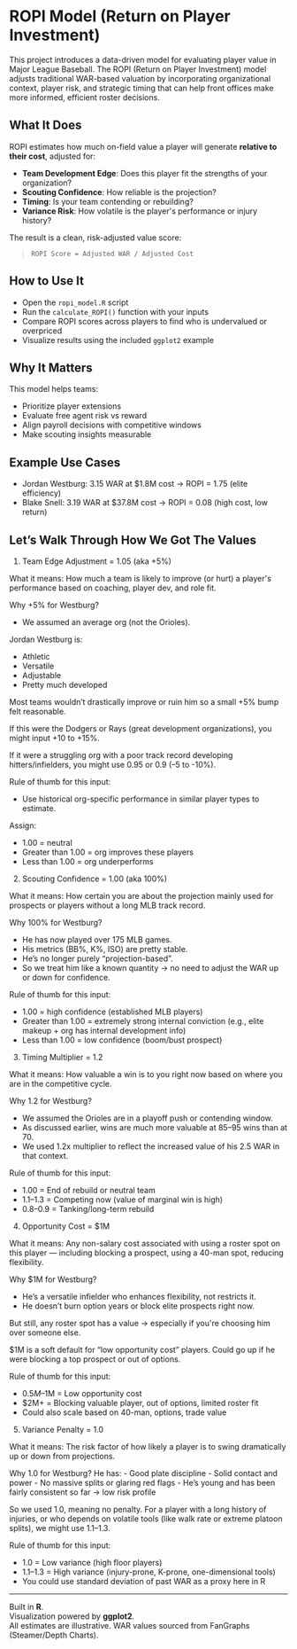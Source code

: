 # ROPI Model (Return on Player Investment)

This project introduces a data-driven model for evaluating player value in Major League Baseball. The ROPI (Return on Player Investment) model adjusts traditional WAR-based valuation by incorporating organizational context, player risk, and strategic timing that can help front offices make more informed, efficient roster decisions.

## What It Does

ROPI estimates how much on-field value a player will generate **relative to their cost**, adjusted for:
- **Team Development Edge**: Does this player fit the strengths of your organization?
- **Scouting Confidence**: How reliable is the projection?
- **Timing**: Is your team contending or rebuilding?
- **Variance Risk**: How volatile is the player's performance or injury history?

The result is a clean, risk-adjusted value score:  
> `ROPI Score = Adjusted WAR / Adjusted Cost`

## How to Use It

- Open the `ropi_model.R` script
- Run the `calculate_ROPI()` function with your inputs
- Compare ROPI scores across players to find who is undervalued or overpriced 
- Visualize results using the included `ggplot2` example

## Why It Matters

This model helps teams:
- Prioritize player extensions
- Evaluate free agent risk vs reward
- Align payroll decisions with competitive windows
- Make scouting insights measurable

## Example Use Cases

- Jordan Westburg: 3.15 WAR at $1.8M cost → ROPI = 1.75 (elite efficiency)
- Blake Snell: 3.19 WAR at $37.8M cost → ROPI = 0.08 (high cost, low return)

## Let’s Walk Through How We Got The Values

1. Team Edge Adjustment = 1.05 (aka +5%)

What it means: How much a team is likely to improve (or hurt) a player's performance based on coaching, player dev, and role fit.

Why +5% for Westburg?
  - We assumed an average org (not the Orioles).

Jordan Westburg is:
  - Athletic
  - Versatile
  - Adjustable
  - Pretty much developed

Most teams wouldn’t drastically improve or ruin him so a small +5% bump felt reasonable.

If this were the Dodgers or Rays (great development organizations), you might input +10 to +15%.

If it were a struggling org with a poor track record developing hitters/infielders, you might use 0.95 or 0.9 (–5 to -10%).


Rule of thumb for this input:
  - Use historical org-specific performance in similar player types to estimate.

Assign:
  - 1.00 = neutral
  - Greater than 1.00 = org improves these players
  - Less than 1.00 = org underperforms

2. Scouting Confidence = 1.00 (aka 100%)

What it means: How certain you are about the projection mainly used for prospects or players without a long MLB track record.

Why 100% for Westburg?
  - He has now played over 175 MLB games.
  - His metrics (BB%, K%, ISO) are pretty stable.
  - He’s no longer purely “projection-based”.
  - So we treat him like a known quantity → no need to adjust the WAR up or down for confidence.

Rule of thumb for this input:
  - 1.00 = high confidence (established MLB players)
  - Greater than 1.00 = extremely strong internal conviction (e.g., elite makeup + org has internal development info)
  - Less than 1.00 = low confidence (boom/bust prospect)

3. Timing Multiplier = 1.2

What it means: How valuable a win is to you right now based on where you are in the competitive cycle.

Why 1.2 for Westburg?
  - We assumed the Orioles are in a playoff push or contending window.
  - As discussed earlier, wins are much more valuable at 85–95 wins than at 70.
  - We used 1.2x multiplier to reflect the increased value of his 2.5 WAR in that context.

Rule of thumb for this input:
  - 1.00 = End of rebuild or neutral team
  - 1.1–1.3 = Competing now (value of marginal win is high)
  - 0.8–0.9 = Tanking/long-term rebuild

4. Opportunity Cost = $1M

What it means: Any non-salary cost associated with using a roster spot on this player — including blocking a prospect, using a 40-man spot, reducing flexibility.

Why $1M for Westburg?
  - He’s a versatile infielder who enhances flexibility, not restricts it.
  - He doesn’t burn option years or block elite prospects right now.

But still, any roster spot has a value → especially if you're choosing him over someone else.

$1M is a soft default for “low opportunity cost” players. Could go up if he were blocking a top prospect or out of options.


Rule of thumb for this input:
  - $0.5M–$1M = Low opportunity cost
  - $2M+ = Blocking valuable player, out of options, limited roster fit
  - Could also scale based on 40-man, options, trade value

5. Variance Penalty = 1.0

What it means: The risk factor of how likely a player is to swing dramatically up or down from projections.

Why 1.0 for Westburg?
  He has:
    - Good plate discipline
    - Solid contact and power
    - No massive splits or glaring red flags
    - He’s young and has been fairly consistent so far → low risk profile

So we used 1.0, meaning no penalty. For a player with a long history of injuries, or who depends on volatile tools (like walk rate or extreme platoon splits), we might use 1.1–1.3.

Rule of thumb for this input:
  - 1.0 = Low variance (high floor players)
  - 1.1–1.3 = High variance (injury-prone, K-prone, one-dimensional tools)
  - You could use standard deviation of past WAR as a proxy here in R


---

Built in **R**.  
Visualization powered by **ggplot2**.  
All estimates are illustrative. WAR values sourced from FanGraphs (Steamer/Depth Charts).
